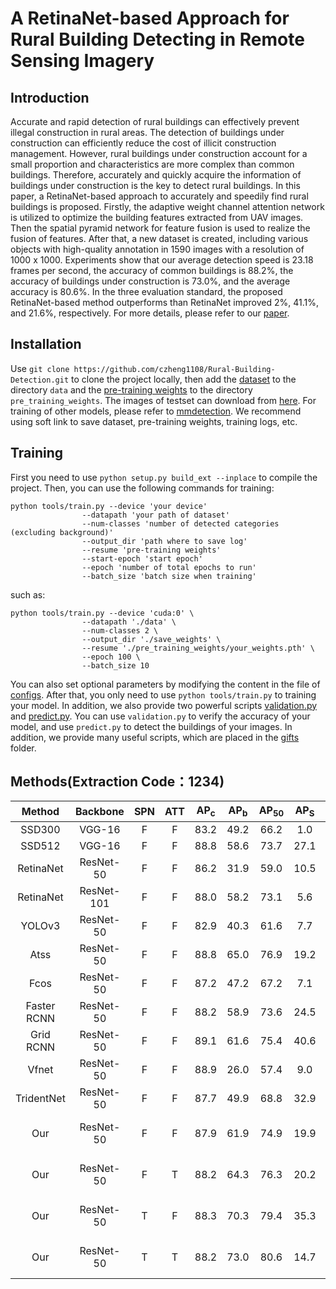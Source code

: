 # A RetinaNet-based Approach for Rural Building Detecting in Remote Sensing Imagery

## Introduction
Accurate and rapid detection of rural buildings can effectively prevent illegal construction in rural areas. 
The detection of buildings under construction can efficiently reduce the cost of illicit construction 
management. However, rural buildings under construction account for a small proportion and characteristics 
are more complex than common buildings. Therefore, accurately and quickly acquire the information of
buildings under construction is the key to detect rural buildings. In this paper, 
a RetinaNet-based approach to accurately and speedily find rural buildings is proposed. 
Firstly, the adaptive weight channel attention network is utilized to optimize the building features 
extracted from UAV images. Then the spatial pyramid network for feature fusion is used to realize the 
fusion of features. After that, a new dataset is created, including various objects with high-quality 
annotation in  1590  images with a resolution of 1000 x 1000. Experiments show that our average 
detection speed is 23.18 frames per second, the accuracy of common buildings is 88.2%, the accuracy of 
buildings under construction is 73.0\%, and the average accuracy is 80.6%. In the three evaluation standard, 
the proposed RetinaNet-based method outperforms than RetinaNet improved 2%, 41.1%, and 21.6%, respectively. 
For more details, please refer to our [paper]().

## Installation
Use `git clone https://github.com/czheng1108/Rural-Building-Detection.git`
to clone the project locally, then add the [dataset](https://pan.baidu.com/s/10X0TbmNiFtXdY1OAHzjU8A) to 
the directory `data` and the [pre-training weights](https://pan.baidu.com/s/12VRFScdWlIsErsgHJ5eFzg) to 
the directory `pre_training_weights`. The images of testset can download from [here](https://pan.baidu.com/s/19qZL0F6uI1MMzznEn0F26A). 
For training of other models, please refer to [mmdetection](https://github.com/open-mmlab/mmdetection).
We recommend using soft link to save dataset, pre-training weights, training logs, etc.

## Training
First you need to use `python setup.py build_ext --inplace` to compile the project. 
Then, you can use the following commands for training:

    python tools/train.py --device 'your device' 
                    --datapath 'your path of dataset' 
                    --num-classes 'number of detected categories (excluding background)'
                    --output_dir 'path where to save log' 
                    --resume 'pre-training weights' 
                    --start-epoch 'start epoch'
                    --epoch 'number of total epochs to run' 
                    --batch_size 'batch size when training'
    
such as:

    python tools/train.py --device 'cuda:0' \
                    --datapath './data' \
                    --num-classes 2 \
                    --output_dir './save_weights' \
                    --resume './pre_training_weights/your_weights.pth' \
                    --epoch 100 \
                    --batch_size 10

You can also set optional parameters by modifying the content in the file of [configs](./config/configs.py). 
After that, you only need to use `python tools/train.py` to training your model.
In addition, we also provide two powerful scripts [validation.py](tools/validation.py) and [predict.py](tools/predict.py).
You can use `validation.py` to verify the accuracy of your model, and use `predict.py`
to detect the buildings of your images. In addition, we provide many useful scripts, 
which are placed in the [gifts](./gifts/README.md) folder.


## Methods(Extraction Code：1234) 

| Method | Backbone | SPN | ATT | AP<sub>c</sub> | AP<sub>b</sub>| AP<sub>50</sub> | AP<sub>S</sub> | AP<sub>M</sub> | AP<sub>L</sub> | Link |
| :------: | :------: | :------: | :------: | :------: | :------: | :------: | :------: | :------: | :------: | :------: |
| SSD300     | VGG-16    | F | F | 83.2 | 49.2 | 66.2 | 1.0  | 21.9 | 52.2 | [Baidu](https://pan.baidu.com/s/1tyT64kEoPPEHhJjvhH9SLg)|
| SSD512     | VGG-16    | F | F | 88.8 | 58.6 | 73.7 | 27.1 | 30.2 | 57.7 | [Baidu](https://pan.baidu.com/s/1WrvqGnXdTt2x_mcgK2-5aw)|
| RetinaNet  | ResNet-50 | F | F | 86.2 | 31.9 | 59.0 | 10.5 | 27.4 | 49.7 | [Baidu](https://pan.baidu.com/s/1-AdcTzlevXHNWtZ9YvtIZw)|
| RetinaNet  | ResNet-101| F | F | 88.0 | 58.2 | 73.1 | 5.6  | 37.2 | 58.2 | [Baidu](https://pan.baidu.com/s/1wV7n94_K_Gib5vK1fUBmEg)|
| YOLOv3     | ResNet-50 | F | F | 82.9 | 40.3 | 61.6 | 7.7  | 24.1 | 51.7 | [Baidu](https://pan.baidu.com/s/13QrfclodpdaQWlU1Zof0Vg)|
| Atss       | ResNet-50 | F | F | 88.8 | 65.0 | 76.9 | 19.2 | 37.3 | 62.2 | [Baidu](https://pan.baidu.com/s/1x41LbkD-YjVTCMmhbCgYtQ)|
| Fcos       | ResNet-50 | F | F | 87.2 | 47.2 | 67.2 | 7.1  | 32.0 | 49.3 | - |
| Faster RCNN| ResNet-50 | F | F | 88.2 | 58.9 | 73.6 | 24.5 | 43.9 | 57.9 | [Baidu](https://pan.baidu.com/s/1vng-GUhu-WTOWeKBzK5pmw)|
| Grid RCNN  | ResNet-50 | F | F | 89.1 | 61.6 | 75.4 | 40.6 | 45.1 | 61.7 | [Baidu](https://pan.baidu.com/s/1O-0i3Z0amDmL7vP6o8aDGA)|
| Vfnet      | ResNet-50 | F | F | 88.9 | 26.0 | 57.4 | 9.0  | 28.6 | 47.6 | -|
| TridentNet | ResNet-50 | F | F | 87.7 | 49.9 | 68.8 | 32.9 | 32.7 | 52.3 | [Baidu](https://pan.baidu.com/s/1q53Mh2lAOXDyA1f2RwMO4g)|
| Our        | ResNet-50 | F | F | 87.9 | 61.9 | 74.9 | 19.9 | 37.2 | 61.3 | [Baidu](https://pan.baidu.com/s/1yWwD4QW-6bYzeVzWtEMVUw) / [Details](https://pan.baidu.com/s/1jqjGHDZXCGBmdlHNmGSnhg)|
| Our        | ResNet-50 | F | T | 88.2 | 64.3 | 76.3 | 20.2 | 35.9 | 59.5 | [Baidu](https://pan.baidu.com/s/1zhjXslHz3WkvFWC1hlkV9g) / [Details](https://pan.baidu.com/s/1wiQPjky_PjuGmlQ6Y3AXJA)|
| Our        | ResNet-50 | T | F | 88.3 | 70.3 | 79.4 | 35.3 | 39.3 | 60.2 | [Baidu](https://pan.baidu.com/s/1yRCx49H_a7E_2fweIAJ3Jg) / [Details](https://pan.baidu.com/s/1idfbPPVqQRfWQ_Homqwk1g)|
| Our        | ResNet-50 | T | T | 88.2 | 73.0 | 80.6 | 14.7 | 36.6 | 62.1 | [Baidu](https://pan.baidu.com/s/1UeIJAUm6loGXRN9ZqcKx9g) / [Details](https://pan.baidu.com/s/1dFrYTsOGQwVhWJ4LWR7_Nw)|
